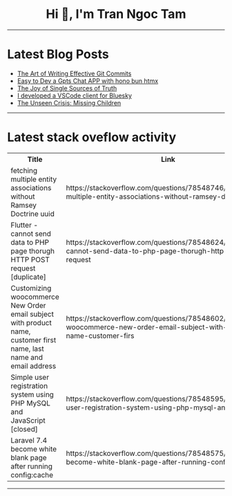 <h1 align="center">Hi 👋, I'm Tran Ngoc Tam</h1>

---

# Latest Blog Posts 
<!-- BLOG-POST-LIST:START -->
- [The Art of Writing Effective Git Commits](https://dev.to/monikaprajapati_70/the-art-of-writing-effective-git-commits-4fed)
- [Easy to Dev a Gpts Chat APP with hono bun htmx](https://dev.to/rockfire/easy-to-dev-a-gpts-chat-app-p4l)
- [The Joy of Single Sources of Truth](https://dev.to/codinsonn/the-joy-of-single-sources-of-truth-277o)
- [I developed a VSCode client for Bluesky](https://dev.to/zuk246/i-developed-a-vscode-client-for-bluesky-1o1g)
- [The Unseen Crisis: Missing Children](https://dev.to/anonymous2029/the-unseen-crisis-missing-children-5b3k)
<!-- BLOG-POST-LIST:END -->

---

# Latest stack oveflow activity
<table>
  <tr><th>Title</th><th>Link</th></tr>
  <!-- STACKOVERFLOW:START --><tr><td>fetching multiple entity associations without Ramsey Doctrine uuid</td><td>https://stackoverflow.com/questions/78548746/fetching-multiple-entity-associations-without-ramsey-doctrine-uuid</td></tr><tr><td>Flutter - cannot send data to PHP page thorugh HTTP POST request [duplicate]</td><td>https://stackoverflow.com/questions/78548624/flutter-cannot-send-data-to-php-page-thorugh-http-post-request</td></tr><tr><td>Customizing woocommerce New Order email subject with product name, customer first name, last name and email address</td><td>https://stackoverflow.com/questions/78548602/customizing-woocommerce-new-order-email-subject-with-product-name-customer-firs</td></tr><tr><td>Simple user registration system using PHP MySQL and JavaScript [closed]</td><td>https://stackoverflow.com/questions/78548595/simple-user-registration-system-using-php-mysql-and-javascript</td></tr><tr><td>Laravel 7.4 become white blank page after running config:cache</td><td>https://stackoverflow.com/questions/78548575/laravel-7-4-become-white-blank-page-after-running-configcache</td></tr><!-- STACKOVERFLOW:END -->
</table>

---


